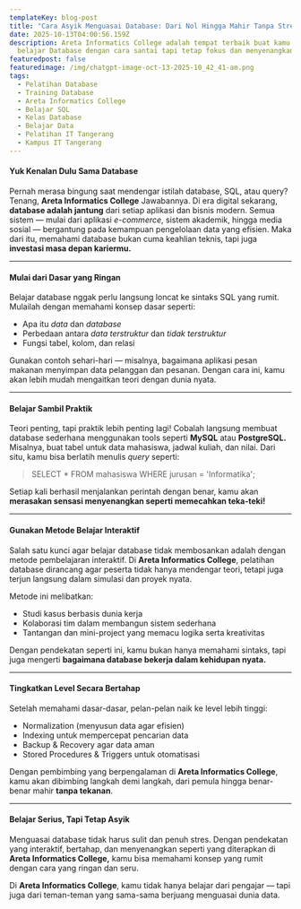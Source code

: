 ```yaml
---
templateKey: blog-post
title: "Cara Asyik Menguasai Database: Dari Nol Hingga Mahir Tanpa Stres"
date: 2025-10-13T04:00:56.159Z
description: Areta Informatics College adalah tempat terbaik buat kamu yang mau
  belajar Database dengan cara santai tapi tetap fokus dan menyenangkan.
featuredpost: false
featuredimage: /img/chatgpt-image-oct-13-2025-10_42_41-am.png
tags:
  - Pelatihan Database
  - Training Database
  - Areta Informatics College
  - Belajar SQL
  - Kelas Database
  - Belajar Data
  - Pelatihan IT Tangerang
  - Kampus IT Tangerang
---
```

#### Yuk Kenalan Dulu Sama Database

Pernah merasa bingung saat mendengar istilah database, SQL, atau query? Tenang, **Areta Informatics College** Jawabannya. Di era digital sekarang, **database adalah jantung** dari setiap aplikasi dan bisnis modern. Semua sistem — mulai dari aplikasi *e-commerce*, sistem akademik, hingga media sosial — bergantung pada kemampuan pengelolaan data yang efisien. Maka dari itu, memahami database bukan cuma keahlian teknis, tapi juga **investasi masa depan kariermu.** 

--- 

#### Mulai dari Dasar yang Ringan

Belajar database nggak perlu langsung loncat ke sintaks SQL yang rumit.
Mulailah dengan memahami konsep dasar seperti:

* Apa itu *data* dan *database*
* Perbedaan antara *data terstruktur* dan *tidak terstruktur*
* Fungsi tabel, kolom, dan relasi

Gunakan contoh sehari-hari — misalnya, bagaimana aplikasi pesan makanan menyimpan data pelanggan dan pesanan. Dengan cara ini, kamu akan lebih mudah mengaitkan teori dengan dunia nyata.

--- 

#### Belajar Sambil Praktik

Teori penting, tapi praktik lebih penting lagi!
Cobalah langsung membuat database sederhana menggunakan tools seperti **MySQL** atau **PostgreSQL.**
Misalnya, buat tabel untuk data mahasiswa, jadwal kuliah, dan nilai. Dari situ, kamu bisa berlatih menulis *query* seperti:

> SELECT * FROM mahasiswa WHERE jurusan = 'Informatika';

Setiap kali berhasil menjalankan perintah dengan benar, kamu akan **merasakan sensasi menyenangkan seperti memecahkan teka-teki!**

--- 

#### Gunakan Metode Belajar Interaktif

Salah satu kunci agar belajar database tidak membosankan adalah dengan metode pembelajaran interaktif.
Di **Areta Informatics College**, pelatihan database dirancang agar peserta tidak hanya mendengar teori, tetapi juga terjun langsung dalam simulasi dan proyek nyata.

Metode ini melibatkan:

* Studi kasus berbasis dunia kerja
* Kolaborasi tim dalam membangun sistem sederhana
* Tantangan dan mini-project yang memacu logika serta kreativitas

Dengan pendekatan seperti ini, kamu bukan hanya memahami sintaks, tapi juga mengerti **bagaimana database bekerja dalam kehidupan nyata.**

---

#### Tingkatkan Level Secara Bertahap

Setelah memahami dasar-dasar, pelan-pelan naik ke level lebih tinggi:

* Normalization (menyusun data agar efisien)
* Indexing untuk mempercepat pencarian data
* Backup & Recovery agar data aman
* Stored Procedures & Triggers untuk otomatisasi

Dengan pembimbing yang berpengalaman di **Areta Informatics College**, kamu akan dibimbing langkah demi langkah, dari pemula hingga benar-benar mahir **tanpa tekanan**.

---

#### Belajar Serius, Tapi Tetap Asyik

Menguasai database tidak harus sulit dan penuh stres.
Dengan pendekatan yang interaktif, bertahap, dan menyenangkan seperti yang diterapkan di **Areta Informatics College,** kamu bisa memahami konsep yang rumit dengan cara yang ringan dan seru.

Di **Areta Informatics College**, kamu tidak hanya belajar dari pengajar — tapi juga dari teman-teman yang sama-sama berjuang menguasai dunia data.